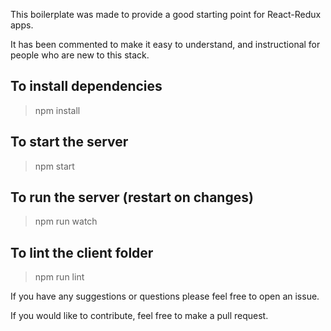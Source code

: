 This boilerplate was made to provide a good starting point for React-Redux apps.

It has been commented to make it easy to understand, and instructional for people who are new to this stack.


## To install dependencies
> npm install

## To start the server
> npm start

## To run the server (restart on changes)
> npm run watch

## To lint the client folder
> npm run lint


If you have any suggestions or questions please feel free to open an issue.

If you would like to contribute, feel free to make a pull request.

